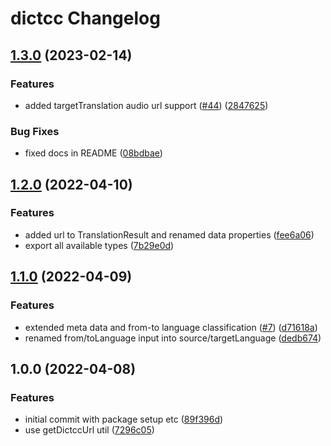 # dictcc Changelog

## [1.3.0](https://github.com/natterstefan/dictcc/compare/1.2.0...1.3.0) (2023-02-14)


### Features

* added targetTranslation audio url support ([#44](https://github.com/natterstefan/dictcc/issues/44)) ([2847625](https://github.com/natterstefan/dictcc/commit/2847625c52428f8ede6696861b15bf02b851215b))


### Bug Fixes

* fixed docs in README ([08bdbae](https://github.com/natterstefan/dictcc/commit/08bdbae39e7a366eff30dec6b46bd265bd1c7766))

## [1.2.0](https://github.com/natterstefan/dictcc/compare/1.1.0...1.2.0) (2022-04-10)


### Features

* added url to TranslationResult and renamed data properties ([fee6a06](https://github.com/natterstefan/dictcc/commit/fee6a06eb7bab3d50d0da463ed5fdb48a3d3bc98))
* export all available types ([7b29e0d](https://github.com/natterstefan/dictcc/commit/7b29e0dcf54446151d0c24165cce5f1e40351bff))

## [1.1.0](https://github.com/natterstefan/dictcc/compare/1.0.0...1.1.0) (2022-04-09)


### Features

* extended meta data and from-to language classification ([#7](https://github.com/natterstefan/dictcc/issues/7)) ([d71618a](https://github.com/natterstefan/dictcc/commit/d71618a7c2b8ef6c2f8480812a05a95a87107678))
* renamed from/toLanguage input into source/targetLanguage ([dedb674](https://github.com/natterstefan/dictcc/commit/dedb674e437c6a25cee12f94b4f17a93aa4cbbbd))

## 1.0.0 (2022-04-08)


### Features

* initial commit with package setup etc ([89f396d](https://github.com/natterstefan/dictcc/commit/89f396dd39248a54ec88835b4626ad064f5ac6d5))
* use getDictccUrl util ([7296c05](https://github.com/natterstefan/dictcc/commit/7296c052b098515f8efccd5694bc574b36a8c65c))
